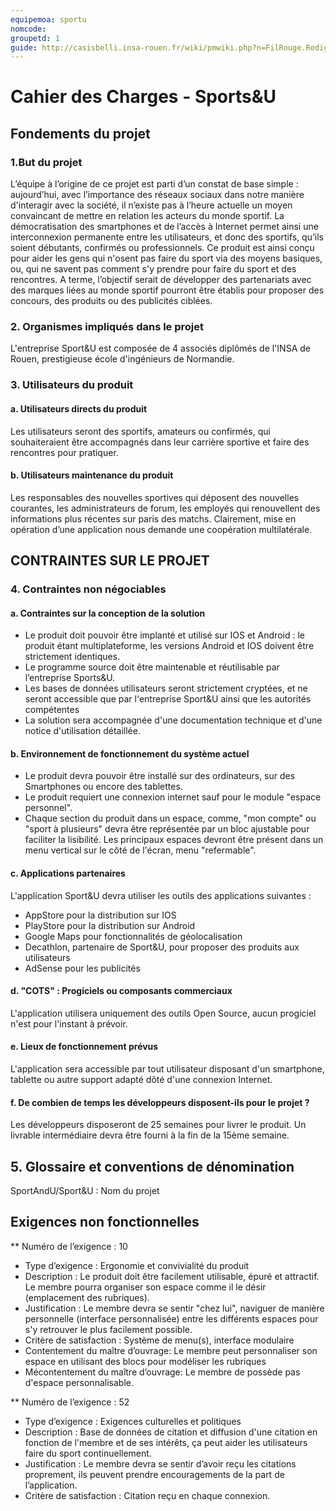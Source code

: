 ```yaml
---
equipemoa: sportu
nomcode: 
groupetd: 1
guide: http://casisbelli.insa-rouen.fr/wiki/pmwiki.php?n=FilRouge.RedigerCdc
---
```


# Cahier des Charges - Sports&U

## Fondements du projet

### 1.But du projet
  L’équipe à l’origine de ce projet est parti d’un constat de base simple : aujourd’hui, avec l’importance des réseaux sociaux dans notre manière d'interagir avec la société, il n’existe pas à l’heure actuelle un moyen convaincant de mettre en relation les acteurs du monde sportif. La démocratisation des smartphones et de l’accès à Internet permet ainsi une interconnexion permanente entre les utilisateurs, et donc des sportifs, qu’ils soient débutants, confirmés ou professionnels. Ce produit est ainsi conçu pour aider les gens qui n'osent pas faire du sport via des moyens basiques, ou, qui ne savent pas comment s'y prendre pour faire du sport et des rencontres.
    A terme, l’objectif serait de développer des partenariats avec des marques liées au monde sportif pourront être établis pour proposer des concours, des produits ou des publicités ciblées.
    
### 2. Organismes impliqués dans le projet
  L'entreprise Sport&U est composée de 4 associés diplômés de l'INSA de Rouen, prestigieuse école d'ingénieurs de Normandie. 
  
### 3. Utilisateurs du produit

#### a. Utilisateurs directs du produit
  Les utilisateurs seront des sportifs, amateurs ou confirmés, qui souhaiteraient être accompagnés dans leur carrière sportive et faire des rencontres pour pratiquer.

#### b. Utilisateurs maintenance du produit
  Les responsables des nouvelles sportives qui déposent des nouvelles courantes, les administrateurs de forum, les employés qui renouvellent des informations plus récentes sur paris des matchs. Clairement, mise en opération d’une application nous demande une coopération multilatérale.
  
## CONTRAINTES SUR LE PROJET


### 4. Contraintes non négociables

#### a. Contraintes sur la conception de la solution

* Le produit doit pouvoir être implanté et utilisé sur IOS et Android : le produit étant multiplateforme, les versions Android et IOS doivent être strictement identiques.
* Le programme source doit être maintenable et réutilisable par l’entreprise Sports&U.
* Les bases de données utilisateurs seront strictement cryptées, et ne seront accessible que par l'entreprise Sport&U ainsi que les autorités compétentes
* La solution sera accompagnée d'une documentation technique et d'une notice d'utilisation détaillée.

#### b. Environnement de fonctionnement du système actuel

* Le produit devra pouvoir être installé sur des ordinateurs, sur des Smartphones ou encore des tablettes. 
* Le produit requiert une connexion internet sauf pour le module "espace personnel".
* Chaque section du produit dans un espace, comme, "mon compte" ou "sport à plusieurs" devra être représentée par un bloc ajustable pour faciliter la lisibilité. Les principaux espaces devront être présent dans un menu vertical sur le côté de l'écran, menu "refermable".

#### c. Applications partenaires 
L'application Sport&U devra utiliser les outils des applications suivantes :
* AppStore pour la distribution sur IOS
* PlayStore pour la distribution sur Android
* Google Maps pour fonctionnalités de géolocalisation
* Decathlon, partenaire de Sport&U, pour proposer des produits aux utilisateurs
* AdSense pour les publicités

#### d. "COTS" : Progiciels ou composants commerciaux
L'application utilisera uniquement des outils Open Source, aucun progiciel n'est pour l'instant à prévoir.


#### e. Lieux de fonctionnement prévus
L'application sera accessible par tout utilisateur disposant d'un smartphone, tablette ou autre support adapté dôté d'une connexion Internet.

#### f. De combien de temps les développeurs disposent-ils pour le projet ?
Les développeurs disposeront de 25 semaines pour livrer le produit. Un livrable intermédiaire devra être fourni à la fin de la 15ème semaine.

## 5. Glossaire et conventions de dénomination
SportAndU/Sport&U : Nom du projet

## Exigences non fonctionnelles
** Numéro de l’exigence : 10       	 
* Type d’exigence : Ergonomie et convivialité du produit 
* Description : Le produit doit être facilement utilisable, épuré et attractif. Le membre pourra organiser son espace comme il le désir (emplacement des rubriques).
* Justification : Le membre devra se sentir "chez lui", naviguer de manière personnelle (interface personnalisée) entre les différents espaces pour s'y retrouver le plus facilement possible.
* Critère de satisfaction : Système de menu(s), interface modulaire
* Contentement du maître d’ouvrage: Le membre peut personnaliser son espace en utilisant des blocs pour modéliser les rubriques        	
* Mécontentement du maître d’ouvrage: Le membre de possède pas d'espace personnalisable.


** Numéro de l’exigence : 52     	 
* Type d’exigence : Exigences culturelles et politiques 
* Description : Base de données de citation et diffusion d'une citation en fonction de l'membre et de ses intérêts, ça peut aider les utilisateurs faire du sport continuellement.
* Justification : Le membre devra se sentir d’avoir reçu les citations proprement, ils peuvent prendre encouragements de la part de l’application.
* Critère de satisfaction : Citation reçu en chaque connexion.   








